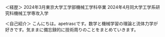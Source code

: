 ＜経歴＞
2024年3月東京大学工学部機械工学科卒業
2024年4月同大学工学系研究科機械工学専攻入学

＜自己紹介＞
こんにちは。apetrascです。数学と機械学習の理論と流体力学が好きです。気ままに備忘録的に技術周りのことをまとめていきます。
